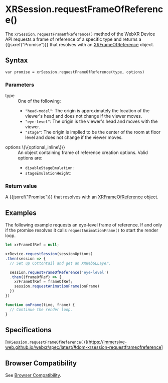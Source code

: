 # XRSession.requestFrameOfReference()

The `xrSession.requestFrameOfReference()` method of the WebXR Device API requests a frame of reference of a specific type and returns a \{\{jsxref("Promise")\}\} that resolves with an <a href="xrframeofreference.md">XRFrameOfReference</a> object.

## Syntax

```
var promise = xrSession.requestFrameOfReference(type, options)
```

### Parameters

<dl>
  <dt>type</dt>
  <dd>One of the following:
    <ul>
      <li><code>"head-model"</code>: The origin is approximately the location of the viewer's head and does not change if the viewer moves.</li>
      <li><code>"eye-level"</code>: The origin is the viewer's head and moves with the viewer.</li>
      <li><code>"stage"</code>: The origin is implied to be the center of the room at floor level and does not change if the viewer moves.</li>
    </ul>
  </dd>
  <dt>options \{\{optional_inline\}\}</dt>
  <dd>An object containing frame of reference creation options. Valid options are:
    <ul>
      <li><code>disableStageEmulation</code>:</li>
      <li><code>stageEmulationHeight</code>:</li>
    </ul>
  </dd>
</dl>

### Return value

A \{\{jsxref("Promise")\}\} that resolves with an <a href="xrframeofreference.md">XRFrameOfReference</a> object.

## Examples

The following example requests an eye-level frame of reference. If and only if the promise resolves it calls `requestAnimationFrame()` to start the render loop.

```javascript
let xrFrameOfRef = null;

xrDevice.requestSession(sessionOptions)
.then(session => {
  // Set up Cottontail and get an XRWebGLLayer.

  session.requestFrameOfReference('eye-level')
  .then((frameOfRef) => {
    xrFrameOfRef = frameOfRef;
    session.requestAnimationFrame(onFrame)
  })
})

function onFrame(time, frame) {
  // Continue the render loop.
}
```

## Specifications

[`XRSession.requestFrameOfReference()`](https://immersive-web.github.io/webxr/spec/latest/#dom-xrsession-requestframeofreference]

## Browser Compatibility

See [Browser Compatibility](compatibility).
